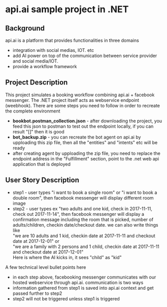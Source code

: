 # api.ai sample project in .NET
## Background 
api.ai is a platform that provides functionalities in three domains 
*  integration with social medias, IOT. etc 
*  add AI power on top of the communication between service provider and social media/IOT. 
*  provide a workflow framework

## Project Description
This project simulates a booking workflow combining api.ai + facebook messenger. The .NET project itself acts as webservice endpoint (weebhook). 
There are some steps you need to follow in order to recreate the complete environment 
*  **bookbot.postman_collection.json** - after downloading the project, you feed this json to postman to test out the endpoint locally, if you can result "[]" then it is good
*  **bot_backup.zip** - you can recreate the bot agent on api.ai by upploading this zip file, then all the "entities" and "intents" etc will be ready
*  after creating agent by upploading the zip file, you need to replace the endpoint address in the "Fulfillment" section, point to the .net web api application that is deployed

## User Story Description
*  step1 - user types "i want to book a single room" or "i want to book a double room", then facebook messenger will display different room image
*  step2 - user types ex "two adults and one kid, check in 2017-11-11, check out 2017-11-14", then facebook messenger will display a confirmation message including the room that is picked, number of adults/children, checkin date/checkout date. we can also write things like <br/>"we are 10 adults and 1 kid, checkin date at 2017-11-11 and checkout date at 2017-12-01" or <br/>"we are a family with 2 persons and 1 child, checkin date at 2017-11-11 and checkout date at 2017-12-01"<br/> Here is where the AI kicks in, it sees "child" as "kid"


A few technical level bullet points here
* in each step above, facebooking messenger communicates with our hosted webservice through api.ai. communication is two ways
* information gathered from step1 is saved into api.ai context and get passed further to step2
* step2 will not be triggered unless step1 is triggered
